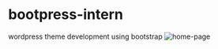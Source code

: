 # bootpress-intern
wordpress theme development using bootstrap
![home-page](https://user-images.githubusercontent.com/42061252/43635565-23acde26-9718-11e8-8934-ae1e21f1e60d.jpg)
